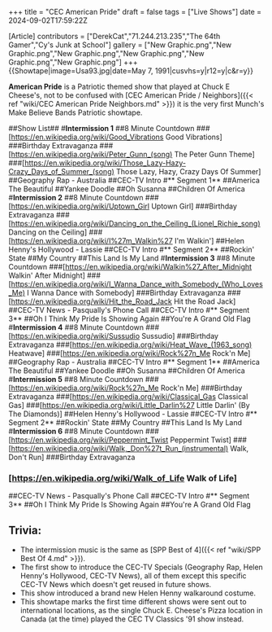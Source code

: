 +++
title = "CEC American Pride"
draft = false
tags = ["Live Shows"]
date = 2024-09-02T17:59:22Z

[Article]
contributors = ["DerekCat","71.244.213.235","The 64th Gamer","Cy's Junk at School"]
gallery = ["New Graphic.png","New Graphic.png","New Graphic.png","New Graphic.png","New Graphic.png","New Graphic.png"]
+++
{{Showtape|image=Usa93.jpg|date=May 7, 1991|cusvhs=y|r12=y|c&r=y}}

**American Pride** is a Patriotic themed show that played at Chuck E Cheese's, not to be confused with [CEC American Pride / Neighbors]({{< ref "wiki/CEC American Pride  Neighbors.md" >}}) it is the very first Munch's Make Believe Bands Patriotic showtape.

##Show List##
#**Intermission 1**
##8 Minute Countdown
###[https://en.wikipedia.org/wiki/Good_Vibrations Good Vibrations]
###Birthday Extravaganza
###[https://en.wikipedia.org/wiki/Peter_Gunn_(song) The Peter Gunn Theme]
###[https://en.wikipedia.org/wiki/Those_Lazy-Hazy-Crazy_Days_of_Summer_(song) Those Lazy, Hazy, Crazy Days Of Summer]
##Geography Rap - Australia
##CEC-TV Intro
#** Segment 1**
##America The Beautiful
##Yankee Doodle
##Oh Susanna
##Children Of America
#**Intermission 2**
##8 Minute Countdown
###[https://en.wikipedia.org/wiki/Uptown_Girl Uptown Girl]
###Birthday Extravaganza
###[https://en.wikipedia.org/wiki/Dancing_on_the_Ceiling_(Lionel_Richie_song) Dancing on the Ceiling]
###[https://en.wikipedia.org/wiki/I%27m_Walkin%27 I'm Walkin']
##Helen Henny's Hollywood - Lassie
##CEC-TV Intro
#** Segment 2**
##Rockin' State
##My Country
##This Land Is My Land
#**Intermission 3**
##8 Minute Countdown
###[https://en.wikipedia.org/wiki/Walkin%27_After_Midnight Walkin' After Midnight]
###[https://en.wikipedia.org/wiki/I_Wanna_Dance_with_Somebody_(Who_Loves_Me) I Wanna Dance with Somebody]
###Birthday Extravaganza
###[https://en.wikipedia.org/wiki/Hit_the_Road_Jack Hit the Road Jack]
##CEC-TV News - Pasqually's Phone Call
##CEC-TV Intro
#** Segment 3**
##Oh I Think My Pride Is Showing Again
##You're A Grand Old Flag
#**Intermission 4**
##8 Minute Countdown
###[https://en.wikipedia.org/wiki/Sussudio Sussudio]
###Birthday Extravaganza
###[https://en.wikipedia.org/wiki/Heat_Wave_(1963_song) Heatwave]
###[https://en.wikipedia.org/wiki/Rock%27n_Me Rock'n Me]
##Geography Rap - Australia
##CEC-TV Intro
#** Segment 1**
##America The Beautiful
##Yankee Doodle
##Oh Susanna
##Children Of America
#**Intermission 5**
##8 Minute Countdown
###[https://en.wikipedia.org/wiki/Rock%27n_Me Rock'n Me]
###Birthday Extravaganza
###[https://en.wikipedia.org/wiki/Classical_Gas Classical Gas]
###[https://en.wikipedia.org/wiki/Little_Darlin%27 Little Darlin' (By The Diamonds)]
##Helen Henny's Hollywood - Lassie
##CEC-TV Intro
#** Segment 2**
##Rockin' State
##My Country
##This Land Is My Land
#**Intermission 6**
##8 Minute Countdown
###[https://en.wikipedia.org/wiki/Peppermint_Twist Peppermint Twist]
###[https://en.wikipedia.org/wiki/Walk,_Don%27t_Run_(instrumental) Walk, Don't Run]
###Birthday Extravaganza
### [https://en.wikipedia.org/wiki/Walk_of_Life Walk of Life]
##CEC-TV News - Pasqually's Phone Call
##CEC-TV Intro
#** Segment 3**
##Oh I Think My Pride Is Showing Again
##You're A Grand Old Flag

## Trivia: ##

* The intermission music is the same as [SPP Best of 4]({{< ref "wiki/SPP Best Of 4.md" >}}).
* The first show to introduce the CEC-TV Specials (Geography Rap, Helen Henny's Hollywood, CEC-TV News), all of them except this specific CEC-TV News which doesn't get reused in future shows.
* This show introduced a brand new Helen Henny walkaround costume.
* This showtape marks the first time different shows were sent out to international locations, as the single Chuck E. Cheese's Pizza location in Canada (at the time) played the CEC TV Classics '91 show instead.